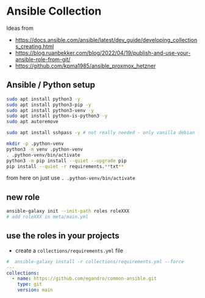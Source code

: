 # Ansible Collection

Ideas from

- <https://docs.ansible.com/ansible/latest/dev_guide/developing_collections_creating.html>
- <https://blog.ruanbekker.com/blog/2022/04/19/publish-and-use-your-ansible-role-from-git/>
- <https://github.com/kpma1985/ansible_proxmox_hetzner>


## Ansible / Python setup

```bash
sudo apt install python3 -y
sudo apt install python3-pip -y
sudo apt install python3-venv -y
sudo apt install python-is-python3 -y
sudo apt autoremove

sudo apt install sshpass -y # not really needed - only vanilla debian from iso needs this

mkdir -p .python-venv
python3 -m venv .python-venv
. .python-venv/bin/activate
python3 -m pip install --quiet --upgrade pip
pip install --quiet -r requirements.**txt**
```

from here on just use `. .python-venv/bin/activate`

## new role

```bash
ansible-galaxy init --init-path roles roleXXX
# add roleXXX in meta/main.yml
```

## use the roles in your projects

- create a `collections/requirements.yml` file

```yml
#  ansible-galaxy install -r collections/requirements.yml --force
---
collections:
  - name: https://github.com/egandro/common-ansible.git
    type: git
    version: main
```
